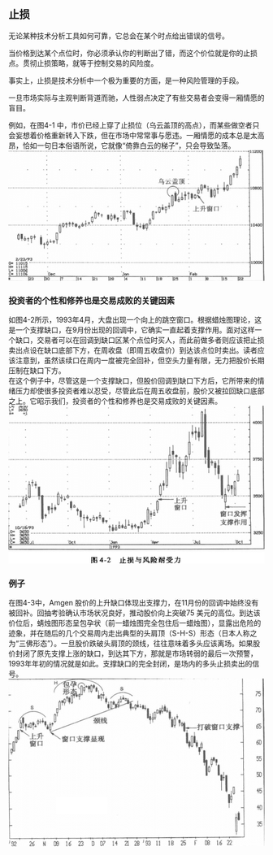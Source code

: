 ## 止损
无论某种技术分析工具如何可靠，它总会在某个时点给出错误的信号。

当价格到达某个点位时，你必须承认你的判断出了错，而这个价位就是你的止损点。贯彻止损策略，就等于控制交易的风险度。

事实上，止损是技术分析中一个极为重要的方面，是一种风险管理的手段。

一旦市场实际与主观判断背道而驰，人性弱点决定了有些交易者会变得一厢情愿的盲目。

例如，在图4-1 中，市价已经上穿了止损位（乌云盖顶的高点），而某些做空者只会妄想着价格重新转入下跌，但在市场中常常事与愿违。一厢情愿的成本总是太高昂，恰如一句日本俗语所说，它就像“倚靠白云的梯子”，只会导致坠落。
![alt text](img/0-止损.png)

### 投资者的个性和修养也是交易成败的关键因素
如图4-2所示，1993年4月，大盘出现一个向上的跳空窗口。根据蜡烛图理论，这是一个支撑缺口，在9月份出现的回调中，它确实一直起着支撑作用。面对这样一个缺口，交易者可以在回调到缺口区某个点位时买人，而此前做多者则应该把止损卖出点设在缺口底部下方，在周收盘（即周五收盘价）到达该点位时卖出。读者应该注意到，虽然该续口在周内一度被完全回补，但空头力量有限，无力把股价长期压制在缺口下方。<br/>
在这个例子中，尽管这是一个支撑缺口，但股价回调到缺口下方后，它所带来的情绪压力却使很多投资者难以忍受，尽管此后在周五收盘前，股价又被拉回缺口底部之上。它昭示我们，投资者的个性和修养也是交易成败的关键因素。
![alt text](img/0-止损1.png)

### 例子
在图4-3中，Amgen 股价的上升缺口体现出支撑力，在11月份的回调中始终没有被回补。回抽考验确认市场状况良好，推动股价向上突破75 美元的高位。到达该价位后，蜻烛图形态呈包孕状（前一蜡烛图完全包住后一蜡烛图），显露出危险的迹象，并在随后的几个交易周内走出典型的头肩顶（S-H-S）形态（日本人称之为“三佛形态”）。一旦股价跌破头肩顶的颈线，往往意味着多头应该离场。如果股价封闭了原先支撑上涨的缺口，到达其下方，那就是市场转弱的最后一次预警，1993年年初的情况就是如此。支撑缺口的完全封闭，是场内的多头止损卖出的信号。
![alt text](img/0-止损2.png)